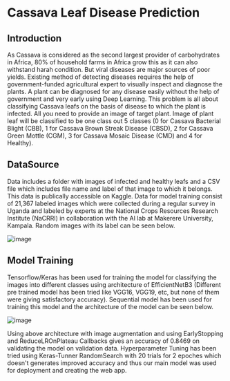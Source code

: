 # Cassava Leaf Disease Prediction
## Introduction
As Cassava is considered as the second largest provider of carbohydrates in Africa, 80% of household farms in Africa grow this as it can also withstand harah condition. But viral diseases are major sources of poor yields. Existing method of detecting diseases requires the help of government-funded agricultural expert to visually inspect and diagnose the plants. A plant can be diagnosed for any disease easily without the help of government and very early using Deep Learning. This problem is all about classifying Cassava leafs on the basis of disease to which the plant is infected. All you need to provide an image of target plant. Image of plant leaf will be classified to be one class out 5 classes (0 for  Cassava Bacterial Blight (CBB), 1 for Cassava Brown Streak Disease (CBSD), 2 for Cassava Green Mottle (CGM), 3 for Cassava Mosaic Disease (CMD) and 4 for Healthy).
## DataSource
Data includes a folder with images of infected and healthy leafs and a CSV file which includes file name and label of that image to which it belongs. This data is publically accessible on Kaggle. Data for model training consist of 21,367 labeled images which were collected during a regular survey in Uganda and labeled by experts  at the National Crops Resources Research Institute (NaCRRI) in collaboration with the AI lab at Makerere University, Kampala. Random images with its label can be seen below.

![image](https://user-images.githubusercontent.com/66907101/124010026-e9f37f80-d9fb-11eb-911d-e4a5f7a8f386.png)
## Model Training
Tensorflow/Keras has been used for training the model for classifying the images into different classes using architecture of EfficientNetB3 (Different pre trained model has been tried like VGG16, VGG19, etc, but none of them were giving satisfactory accuracy). Sequential model has been used for training this model and the architecture of the model can be seen below.

![image](https://user-images.githubusercontent.com/66907101/124010752-da286b00-d9fc-11eb-8dff-f474bf19ffe1.png)

Using above architecture with image augmentation and using EarlyStopping and  ReduceLROnPlateau Callbacks gives an accuracy of 0.8469 on validating the model on validation data. Hyperparameter Tuning has been tried using Keras-Tunner RandomSearch with 20 trials for 2 epoches which doesn't generates improved accuracy and thus our main model was used for deployment and creating the web app.

